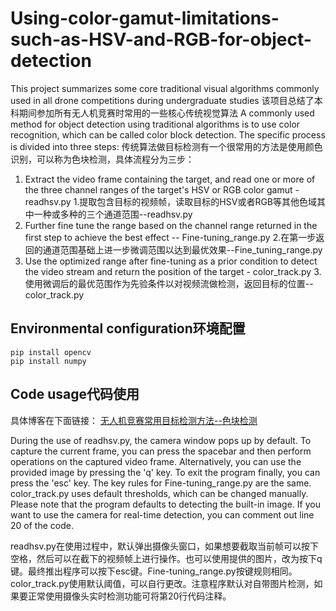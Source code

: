 # Using-color-gamut-limitations-such-as-HSV-and-RGB-for-object-detection
This project summarizes some core traditional visual algorithms commonly used in all drone competitions during undergraduate studies
该项目总结了本科期间参加所有无人机竞赛时常用的一些核心传统视觉算法
A commonly used method for object detection using traditional algorithms is to use color recognition, which can be called color block detection. The specific process is divided into three steps:
传统算法做目标检测有一个很常用的方法是使用颜色识别，可以称为色块检测，具体流程分为三步：

1. Extract the video frame containing the target, and read one or more of the three channel ranges of the target's HSV or RGB color gamut - readhsv.py
1.提取包含目标的视频帧，读取目标的HSV或者RGB等其他色域其中一种或多种的三个通道范围--readhsv.py
2. Further fine tune the range based on the channel range returned in the first step to achieve the best effect -- Fine-tuning_range.py
2.在第一步返回的通道范围基础上进一步微调范围以达到最优效果--Fine_tuning_range.py
3. Use the optimized range after fine-tuning as a prior condition to detect the video stream and return the position of the target - color_track.py
3.使用微调后的最优范围作为先验条件以对视频流做检测，返回目标的位置--color_track.py

## Environmental configuration环境配置
```
pip install opencv
pip install numpy
```

## Code usage代码使用
具体博客在下面链接：
[无人机竞赛常用目标检测方法--色块检测](https://blog.csdn.net/weixin_45398265/article/details/136264674)

During the use of readhsv.py, the camera window pops up by default. To capture the current frame, you can press the spacebar and then perform operations on the captured video frame. Alternatively, you can use the provided image by pressing the 'q' key. To exit the program finally, you can press the 'esc' key. The key rules for Fine-tuning_range.py are the same. color_track.py uses default thresholds, which can be changed manually. Please note that the program defaults to detecting the built-in image. If you want to use the camera for real-time detection, you can comment out line 20 of the code.

readhsv.py在使用过程中，默认弹出摄像头窗口，如果想要截取当前帧可以按下空格，然后可以在截下的视频帧上进行操作。也可以使用提供的图片，改为按下q键。最终推出程序可以按下esc键。Fine-tuning_range.py按键规则相同。color_track.py使用默认阈值，可以自行更改。注意程序默认对自带图片检测，如果要正常使用摄像头实时检测功能可将第20行代码注释。
